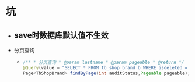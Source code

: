 # 坑 

- save时数据库默认值不生效
  - 

- 分页查询

  - ```java
    /** * 分页查询 * @param lastname * @param pageable * @return */
    @Query(value = "SELECT * FROM tb_shop_brand b WHERE isdeleted = 0 and audit_status=?1  ORDER BY update_time desc nulls last,audit_time desc NULLS LAST",        countQuery = "SELECT count(*) FROM  tb_shop_brand b WHERE isdeleted = 0 and audit_status=?1", nativeQuery = true)
    Page<TbShopBrand> findByPage(int auditStatus,Pageable pageable);
    ```

    